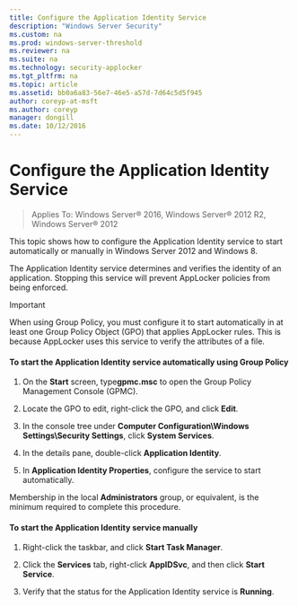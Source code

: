 ```yaml
---
title: Configure the Application Identity Service
description: "Windows Server Security"
ms.custom: na
ms.prod: windows-server-threshold
ms.reviewer: na
ms.suite: na
ms.technology: security-applocker
ms.tgt_pltfrm: na
ms.topic: article
ms.assetid: bb0a6a83-56e7-46e5-a57d-7d64c5d5f945
author: coreyp-at-msft
ms.author: coreyp
manager: dongill
ms.date: 10/12/2016
---
```

# Configure the Application Identity Service

>Applies To: Windows Server&reg; 2016, Windows Server&reg; 2012 R2, Windows Server&reg; 2012

This topic shows how to configure the Application Identity service to start automatically or manually in Windows Server 2012 and Windows 8.

The Application Identity service determines and verifies the identity of an application. Stopping this service will prevent AppLocker policies from being enforced.

> [!IMPORTANT]
> When using Group Policy, you must configure it to start automatically in at least one Group Policy Object (GPO) that applies AppLocker rules. This is because AppLocker uses this service to verify the attributes of a file.

#### To start the Application Identity service automatically using Group Policy

1.  On the **Start** screen, type**gpmc.msc** to open the Group Policy Management Console (GPMC).

2.  Locate the GPO to edit, right-click the GPO, and click **Edit**.

3.  In the console tree under **Computer Configuration\Windows Settings\Security Settings**, click **System Services**.

4.  In the details pane, double-click **Application Identity**.

5.  In **Application Identity Properties**, configure the service to start automatically.

Membership in the local **Administrators** group, or equivalent, is the minimum required to complete this procedure.

#### To start the Application Identity service manually

1.  Right-click the taskbar, and click **Start Task Manager**.

2.  Click the **Services** tab, right-click **AppIDSvc**, and then click **Start Service**.

3.  Verify that the status for the Application Identity service is **Running**.


